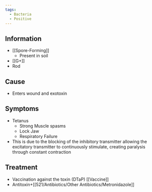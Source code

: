 ```yaml
---
tags:
  - Bacteria
  - Positive
---
```

## Information 
- [[Spore-Forming]]
	- Present in soil
- [[G+]]
- Rod
## Cause
- Enters wound and exotoxin

## Symptoms
- Tetanus
	- Strong Muscle spasms
	- Lock Jaw
	- Respiratory Failure
- This is due to the blocking of the inhibitory transmitter allowing the excitatory transmitter to continuously stimulate, creating paralysis through constant contraction

## Treatment 
- Vaccination against the toxin (DTaP) [[Vaccine]]
- Antitoxin+[[521/Antibiotics/Other Antibiotics/Metronidazole]] 


